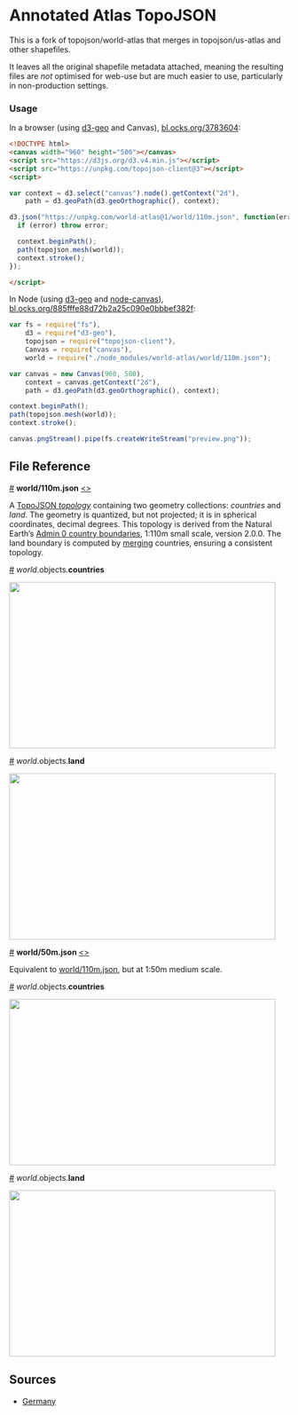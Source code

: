 # Annotated Atlas TopoJSON

This is a fork of topojson/world-atlas that merges in topojson/us-atlas and other shapefiles.

It leaves all the original shapefile metadata attached, meaning the resulting files are *not*
optimised for web-use but are much easier to use, particularly in non-production settings.

### Usage

In a browser (using [d3-geo](https://github.com/d3/d3-geo) and Canvas), [bl.ocks.org/3783604](https://bl.ocks.org/mbostock/3783604):

```html
<!DOCTYPE html>
<canvas width="960" height="500"></canvas>
<script src="https://d3js.org/d3.v4.min.js"></script>
<script src="https://unpkg.com/topojson-client@3"></script>
<script>

var context = d3.select("canvas").node().getContext("2d"),
    path = d3.geoPath(d3.geoOrthographic(), context);

d3.json("https://unpkg.com/world-atlas@1/world/110m.json", function(error, world) {
  if (error) throw error;

  context.beginPath();
  path(topojson.mesh(world));
  context.stroke();
});

</script>
```

In Node (using [d3-geo](https://github.com/d3/d3-geo) and [node-canvas](https://github.com/Automattic/node-canvas)), [bl.ocks.org/885fffe88d72b2a25c090e0bbbef382f](https://bl.ocks.org/mbostock/885fffe88d72b2a25c090e0bbbef382f):

```js
var fs = require("fs"),
    d3 = require("d3-geo"),
    topojson = require("topojson-client"),
    Canvas = require("canvas"),
    world = require("./node_modules/world-atlas/world/110m.json");

var canvas = new Canvas(960, 500),
    context = canvas.getContext("2d"),
    path = d3.geoPath(d3.geoOrthographic(), context);

context.beginPath();
path(topojson.mesh(world));
context.stroke();

canvas.pngStream().pipe(fs.createWriteStream("preview.png"));
```

## File Reference

<a href="#world/110m.json" name="world/110m.json">#</a> <b>world/110m.json</b> [<>](https://unpkg.com/world-atlas@1/world/110m.json "Source")

A [TopoJSON *topology*](https://github.com/topojson/topojson-specification/blob/master/README.md#21-topology-objects) containing two geometry collections: <i>countries</i> and <i>land</i>. The geometry is quantized, but not projected; it is in spherical coordinates, decimal degrees. This topology is derived from the Natural Earth’s [Admin 0 country boundaries](http://www.naturalearthdata.com/downloads/110m-cultural-vectors/), 1:110m small scale, version 2.0.0. The land boundary is computed by [merging](https://github.com/topojson/topojson-client/blob/master/README.md#merge) countries, ensuring a consistent topology.

<a href="#world/110m.json_countries" name="world/110m.json_countries">#</a> *world*.objects.<b>countries</b>

<img src="https://raw.githubusercontent.com/topojson/world-atlas/master/img/world-110m-countries.png" width="480" height="300">

<a href="#world/110m.json_land" name="world/110m.json_land">#</a> *world*.objects.<b>land</b>

<img src="https://raw.githubusercontent.com/topojson/world-atlas/master/img/world-110m-land.png" width="480" height="300">

<a href="#world/50m.json" name="world/50m.json">#</a> <b>world/50m.json</b> [<>](https://unpkg.com/world-atlas@1/world/50m.json "Source")

Equivalent to [world/110m.json](#world/110m.json), but at 1:50m medium scale.

<a href="#world/50m.json_countries" name="world/50m.json_countries">#</a> *world*.objects.<b>countries</b>

<img src="https://raw.githubusercontent.com/topojson/world-atlas/master/img/world-50m-countries.png" width="480" height="300">

<a href="#world/50m.json_land" name="world/50m.json_land">#</a> *world*.objects.<b>land</b>

<img src="https://raw.githubusercontent.com/topojson/world-atlas/master/img/world-50m-land.png" width="480" height="300">

## Sources

- [Germany][germany]

[germany]: http://www.geodatenzentrum.de/geodaten/gdz_rahmen.gdz_div?gdz_spr=deu&gdz_akt_zeile=5&gdz_anz_zeile=1&gdz_unt_zeile=14&gdz_user_id=0
